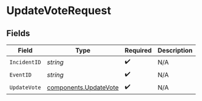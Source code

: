 # UpdateVoteRequest


## Fields

| Field                                                          | Type                                                           | Required                                                       | Description                                                    |
| -------------------------------------------------------------- | -------------------------------------------------------------- | -------------------------------------------------------------- | -------------------------------------------------------------- |
| `IncidentID`                                                   | *string*                                                       | :heavy_check_mark:                                             | N/A                                                            |
| `EventID`                                                      | *string*                                                       | :heavy_check_mark:                                             | N/A                                                            |
| `UpdateVote`                                                   | [components.UpdateVote](../../models/components/updatevote.md) | :heavy_check_mark:                                             | N/A                                                            |